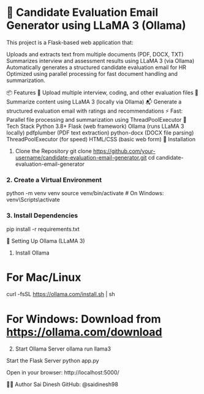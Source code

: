 # 🧠 Candidate Evaluation Email Generator using LLaMA 3 (Ollama)
This project is a Flask-based web application that:

Uploads and extracts text from multiple documents (PDF, DOCX, TXT)
Summarizes interview and assessment results using LLaMA 3 (via Ollama)
Automatically generates a structured candidate evaluation email for HR
Optimized using parallel processing for fast document handling and summarization.

📦 Features
📂 Upload multiple interview, coding, and other evaluation files
🧠 Summarize content using LLaMA 3 (locally via Ollama)
📬 Generate a structured evaluation email with ratings and recommendations
⚡ Fast: Parallel file processing and summarization using ThreadPoolExecutor
🧰 Tech Stack
Python 3.8+
Flask (web framework)
Ollama (runs LLaMA 3 locally)
pdfplumber (PDF text extraction)
python-docx (DOCX file parsing)
ThreadPoolExecutor (for speed)
HTML/CSS (basic web form)
🚀 Installation
1. Clone the Repository
git clone https://github.com/your-username/candidate-evaluation-email-generator.git
cd candidate-evaluation-email-generator

### 2. Create a Virtual Environment
python -m venv venv
source venv/bin/activate  # On Windows: venv\Scripts\activate

### 3. Install Dependencies
pip install -r requirements.txt

🧠 Setting Up Ollama (LLaMA 3)
1. Install Ollama
# For Mac/Linux
curl -fsSL https://ollama.com/install.sh | sh
# For Windows: Download from https://ollama.com/download

2. Start Ollama Server
ollama run llama3

Start the Flask Server
python app.py

Open in your browser:
http://localhost:5000/

🧑‍💻 Author
Sai Dinesh
GitHub: @saidinesh98
